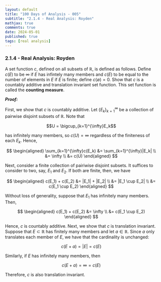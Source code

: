 ```yaml
---
layout: default
title: "100 Days of Analysis - 005"
subtitle: "2.1.4 - Real Analysis: Royden"
mathjax: true
comments: true
date: 2024-05-01
published: true
tags: [real analysis]
---
```


### 2.1.4 - Real Analysis: Royden

A set function $c$, defined on all subsets of $\mathbb{R}$, is defined as follows. Define $c(E)$ to be $\infty$ if $E$ has infintely many members and $c(E)$ to be equal to the number of elements in $E$ if $E$ is finite; define $c(\emptyset)=0$. Show that $c$ is a countably additive and translation invariant set function. This set function is called the **counting measure**. 

***Proof:***

First, we show that $c$ is countably additive. Let $\{E_k\}_{k=1}^{\infty}$ be a collection of pairwise disjoint subsets of $\mathbb{R}$. Note that 

$$U = \bigcup_{k=1}^{\infty}E_k$$

has infinitely many members, so $c(U) = \infty$ regardless of the finiteness of each $E_k$. Hence, 

$$
\begin{aligned}
\sum_{k=1}^{\infty}c(E_k) &= \sum_{k=1}^{\infty}|E_k| \\
                          &= \infty \\
                          &= c(U)
\end{aligned}
$$

Next, consider a finite collection of pairiwise disjoint subsets. It suffices to consider to two, say, $E_1$ and $E_2$. If both are finite, then, we have

$$
\begin{aligned}
c(E_1) + c(E_2) &= |E_1| + |E_2| \\
                &= |E_1 \cup E_2| \\
                &= c(E_1 \cup E_2)
\end{aligned}
$$

Without loss of generality, suppose that $E_1$ has infinitely many members. Then, 

$$
\begin{aligned}
c(E_1) + c(E_2) &= \infty \\
                &= c(E_1 \cup E_2)
\end{aligned}
$$

Hence, $c$ is countably additive. Next, we show that $c$ is translation invariant. Suppose that $E \subset \mathbb{R}$ has finitely many members and let $a \in \mathbb{R}$. Since $a$ only translates each member of $E$, we have that the cardinality is unchanged:

$$c(E + a) = |E| = c(E)$$

Similarly, if $E$ has infinitely many members, then

$$c(E+a) = \infty = c(E)$$

Therefore, $c$ is also translation invariant. 